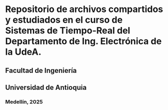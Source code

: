 # Repositorio de archivos compartidos y estudiados en el curso de Sistemas de Tiempo-Real del Departamento de Ing. Electrónica de la UdeA.
## Facultad de Ingeniería 
## Universidad de Antioquia
### Medellín, 2025
